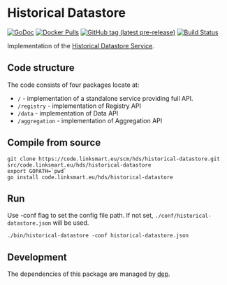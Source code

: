 Historical Datastore
===================
[![GoDoc](https://godoc.org/github.com/linksmart/historical-datastore?status.svg)](https://godoc.org/github.com/linksmart/historical-datastore)
[![Docker Pulls](https://img.shields.io/docker/pulls/linksmart/historical-datastore.svg)](https://hub.docker.com/r/linksmart/historical-datastore/tags)
[![GitHub tag (latest pre-release)](https://img.shields.io/github/tag-pre/linksmart/historical-datastore.svg)](https://github.com/linksmart/historical-datastore/tags)
[![Build Status](https://travis-ci.com/linksmart/historical-datastore.svg?branch=master)](https://travis-ci.com/linksmart/historical-datastore)

Implementation of the [Historical Datastore Service](https://docs.linksmart.eu/display/HDS).

## Code structure

The code consists of four packages locate at:

* `/` - implementation of a standalone service providing full API.
* `/registry` - implementation of Registry API
* `/data` - implementation of Data API
* `/aggregation` - implementation of Aggregation API


## Compile from source

```
git clone https://code.linksmart.eu/scm/hds/historical-datastore.git src/code.linksmart.eu/hds/historical-datastore
export GOPATH=`pwd`
go install code.linksmart.eu/hds/historical-datastore
```


## Run
Use -conf flag to set the config file path. If not set, `./conf/historical-datastore.json` will be used.
```
./bin/historical-datastore -conf historical-datastore.json
```

## Development
The dependencies of this package are managed by [dep](https://github.com/golang/dep).
